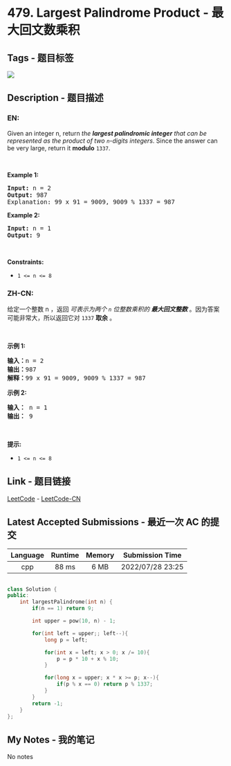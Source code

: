
# 479. Largest Palindrome Product - 最大回文数乘积

## Tags - 题目标签

 <img src="https://img.shields.io/badge/Math-数学-blue.svg">  


## Description - 题目描述

### EN:
<p>Given an integer n, return <em>the <strong>largest palindromic integer</strong> that can be represented as the product of two <code>n</code>-digits integers</em>. Since the answer can be very large, return it <strong>modulo</strong> <code>1337</code>.</p>

<p>&nbsp;</p>
<p><strong class="example">Example 1:</strong></p>

<pre>
<strong>Input:</strong> n = 2
<strong>Output:</strong> 987
Explanation: 99 x 91 = 9009, 9009 % 1337 = 987
</pre>

<p><strong class="example">Example 2:</strong></p>

<pre>
<strong>Input:</strong> n = 1
<strong>Output:</strong> 9
</pre>

<p>&nbsp;</p>
<p><strong>Constraints:</strong></p>

<ul>
	<li><code>1 &lt;= n &lt;= 8</code></li>
</ul>


### ZH-CN:
<p>给定一个整数 n ，返回 <em>可表示为两个 <code>n</code>&nbsp;位整数乘积的 <strong>最大回文整数</strong></em> 。因为答案可能非常大，所以返回它对 <code>1337</code> <strong>取余</strong> 。</p>

<p>&nbsp;</p>

<p><strong>示例 1:</strong></p>

<pre>
<b>输入：</b>n = 2
<b>输出：</b>987
<strong>解释：</strong>99 x 91 = 9009, 9009 % 1337 = 987
</pre>

<p><strong>示例 2:</strong></p>

<pre>
<strong>输入：</strong> n = 1
<strong>输出：</strong> 9
</pre>

<p>&nbsp;</p>

<p><strong>提示:</strong></p>

<ul>
	<li><code>1 &lt;= n &lt;= 8</code></li>
</ul>



## Link - 题目链接

[LeetCode](https://leetcode.com/problems/largest-palindrome-product/description/)  -  [LeetCode-CN](https://leetcode.cn/problems/largest-palindrome-product/description/)
## Latest Accepted Submissions - 最近一次 AC 的提交


| Language | Runtime | Memory | Submission Time |
|:---:|:---:|:---:|:---:|
| cpp  | 88 ms | 6 MB | 2022/07/28 23:25 |

```cpp

class Solution {
public:
    int largestPalindrome(int n) {
        if(n == 1) return 9;

        int upper = pow(10, n) - 1;

        for(int left = upper;; left--){
            long p = left;

            for(int x = left; x > 0; x /= 10){
                p = p * 10 + x % 10;
            }

            for(long x = upper; x * x >= p; x--){
                if(p % x == 0) return p % 1337;
            }
        }
        return -1;
    }
};

```
## My Notes - 我的笔记


No notes

